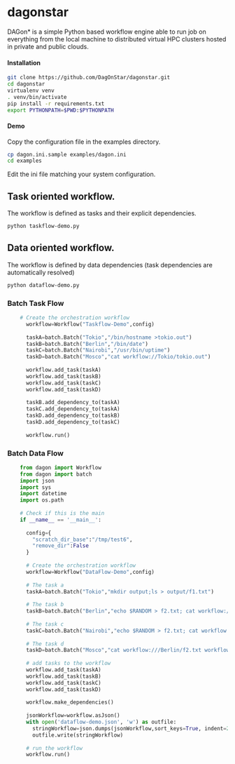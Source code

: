# dagonstar
DAGon\* is a simple Python based workflow engine able to run job on everything from the local machine to distributed virtual HPC clusters hosted in private and public clouds.

#### Installation 

```bash
git clone https://github.com/DagOnStar/dagonstar.git  
cd dagonstar  
virtualenv venv  
. venv/bin/activate  
pip install -r requirements.txt  
export PYTHONPATH=$PWD:$PYTHONPATH  
```

#### Demo

Copy the configuration file in the examples directory.

```bash
cp dagon.ini.sample examples/dagon.ini 
cd examples
```

Edit the ini file matching your system configuration.

## Task oriented workflow.

The workflow is defined as tasks and their explicit dependencies.

```bash
python taskflow-demo.py
```

## Data oriented workflow.

The workflow is defined by data dependencies (task dependencies are automatically resolved)

```bash 
python dataflow-demo.py
```


### Batch Task Flow
```python
    # Create the orchestration workflow
      workflow=Workflow("Taskflow-Demo",config)
    
      taskA=batch.Batch("Tokio","/bin/hostname >tokio.out")
      taskB=batch.Batch("Berlin","/bin/date")
      taskC=batch.Batch("Nairobi","/usr/bin/uptime")
      taskD=batch.Batch("Mosco","cat workflow://Tokio/tokio.out")
    
      workflow.add_task(taskA)
      workflow.add_task(taskB)
      workflow.add_task(taskC)
      workflow.add_task(taskD)
    
      taskB.add_dependency_to(taskA)
      taskC.add_dependency_to(taskA)
      taskD.add_dependency_to(taskB)
      taskD.add_dependency_to(taskC)
      
      workflow.run()
```

### Batch Data Flow
```python
    from dagon import Workflow
    from dagon import batch
    import json
    import sys
    import datetime
    import os.path
    
    # Check if this is the main
    if __name__ == '__main__':
    
      config={
        "scratch_dir_base":"/tmp/test6",
        "remove_dir":False
      }
    
      # Create the orchestration workflow
      workflow=Workflow("DataFlow-Demo",config)
      
      # The task a
      taskA=batch.Batch("Tokio","mkdir output;ls > output/f1.txt")
      
      # The task b
      taskB=batch.Batch("Berlin","echo $RANDOM > f2.txt; cat workflow:///Tokio/output/f1.txt >> f2.txt")
      
      # The task c
      taskC=batch.Batch("Nairobi","echo $RANDOM > f2.txt; cat workflow:///Tokio/output/f1.txt >> f2.txt")
      
      # The task d
      taskD=batch.Batch("Mosco","cat workflow:///Berlin/f2.txt workflow:///Nairobi/f2.txt > f3.txt")
      
      # add tasks to the workflow
      workflow.add_task(taskA)
      workflow.add_task(taskB)
      workflow.add_task(taskC)
      workflow.add_task(taskD)
    
      workflow.make_dependencies()
    
      jsonWorkflow=workflow.asJson()
      with open('dataflow-demo.json', 'w') as outfile:
        stringWorkflow=json.dumps(jsonWorkflow,sort_keys=True, indent=2)
        outfile.write(stringWorkflow)
     
      # run the workflow
      workflow.run()
```

